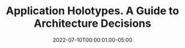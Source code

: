 ---
title: Application Holotypes. A Guide to Architecture Decisions
description: https://jasonformat.com/application-holotypes/
summary: jasonformat.com

date: 2022-07-10T00:00:01.00-05:00

tags:
  - bookmark
  - ux
  - reference

layout: layouts/layout-bookmark
---